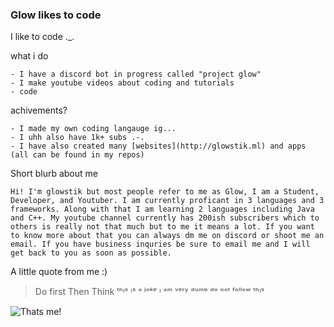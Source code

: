 ### Glow likes to code

I like to code ._.

what i do
```
- I have a discord bot in progress called "project glow"
- I make youtube videos about coding and tutorials
- code
```

achivements?
```
- I made my own coding langauge ig...
- I uhh also have 1k+ subs .-.
- I have also created many [websites](http://glowstik.ml) and apps (all can be found in my repos)
```

Short blurb about me
```
Hi! I'm glowstik but most people refer to me as Glow, I am a Student, Developer, and Youtuber. I am currently proficant in 3 languages and 3 frameworks. Along with that I am learning 2 languages including Java and C++. My youtube channel currently has 200ish subscribers which to others is really not that much but to me it means a lot. If you want to know more about that you can always dm me on discord or shoot me an email. If you have business inquries be sure to email me and I will get back to you as soon as possible.
```

A little quote from me :)
> Do first
> Then Think
ᵗʰᶦˢ ᶦˢ ᵃ ʲᵒᵏᵉ ᶦ ᵃᵐ ᵛᵉʳʸ ᵈᵘᵐᵇ ᵈᵒ ⁿᵒᵗ ᶠᵒˡˡᵒʷ ᵗʰᶦˢ

![Thats me!](https://media.discordapp.net/attachments/798667276064391188/837509240188567622/Untitled_19.png?width=803&height=452)
